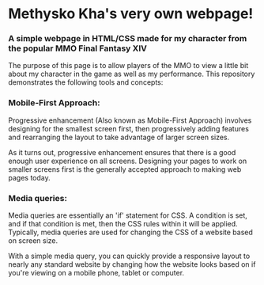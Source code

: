 # Methysko Kha's very own webpage!
### A simple webpage in HTML/CSS made for my character from the popular MMO Final Fantasy XIV

The purpose of this page is to allow players of the MMO to view a little bit about my character in the game as well as my performance. This repository demonstrates the following tools and concepts:


### Mobile-First Approach:
Progressive enhancement (Also known as Mobile-First Approach) involves designing for the smallest screen first, then progressively adding features and rearranging the layout to take advantage of larger screen sizes.

As it turns out, progressive enhancement ensures that there is a good enough user experience on all screens. Designing your pages to work on smaller screens first is the generally accepted approach to making web pages today.

### Media queries:
Media queries are essentially an 'if' statement for CSS. A condition is set, and if that condition is met, then the CSS rules within it will be applied. Typically, media queries are used for changing the CSS of a website based on screen size.

With a simple media query, you can quickly provide a responsive layout to nearly any standard website by changing how the website looks based on if you're viewing on a mobile phone, tablet or computer.

